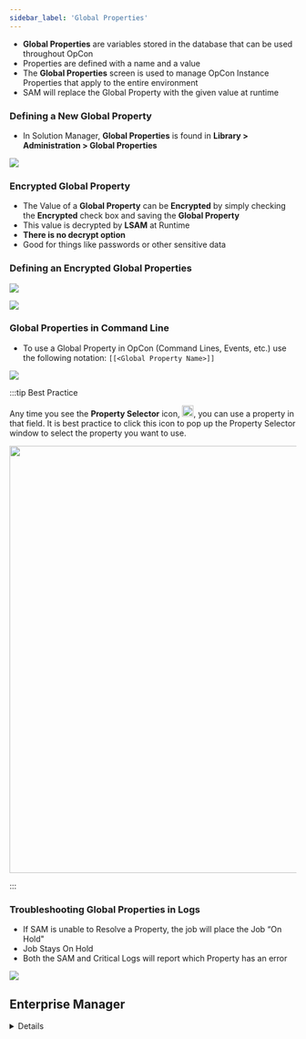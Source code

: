 ```yaml
---
sidebar_label: 'Global Properties'
---
```


*  **Global Properties** are variables stored in the database that can be used throughout OpCon 
  *  Properties are defined with a name and a value
*  The **Global Properties** screen is used to manage OpCon Instance Properties that apply to the entire environment  
*  SAM will replace the Global Property with the given value at runtime

### Defining a New Global Property

*  In Solution Manager, **Global Properties** is found in **Library > Administration > Global Properties**

![](../static/imgbasic/sm-global-properties-add-new-property.png)

### Encrypted Global Property


*  The Value of a **Global Property** can be **Encrypted** by simply checking the **Encrypted** check box and saving the **Global Property**
*  This value is decrypted by **LSAM** at Runtime
*  **There is no decrypt option** 
*  Good for things like passwords or other sensitive data

### Defining an Encrypted Global Properties

![](../static/imgbasic/sm-global-properties-encrypted-set.png)

![](../static/imgbasic/sm-global-properties-encrypted-view.png)


### Global Properties in Command Line

*  To use a Global Property in OpCon (Command Lines, Events, etc.) use the following notation: ```[[<Global Property Name>]]```

![](../static/imgbasic/sm-global-properties-command-line.png)

:::tip Best Practice

Any time you see the **Property Selector** icon, <img src="imgbasic/PropertySelectorIcon.png" width="20"/>, you can use a property in that field. It is best practice to click this icon to pop up the Property Selector window to select the property you want to use.

<img src="imgbasic/PropertySelectorWindow.png" width="750"/>

:::

### Troubleshooting Global Properties in Logs

*  If SAM is unable to Resolve a Property, the job will place the Job “On Hold"
  *  Job Stays On Hold
*  Both the SAM and Critical Logs will report which Property has an error


![](../static/imgbasic/sm-global-property-fail-summary.png)



## Enterprise Manager

<details>

* In Enterprise Manager, **Global Properties** is found in **Administration > Global Properties**

#### Add Global Properties

![Picture201](../static/imgbasic/201.png)

#### Global Properties in Command Line

![Picture202](../static/imgbasic/202.png)

#### Encrpyted Global Properties

![Picture204](../static/imgbasic/204.png)
![Picture205](../static/imgbasic/205.png)

#### Troubleshooting Global Properties in Logs

![Picture203](../static/imgbasic/203.png)

</details>